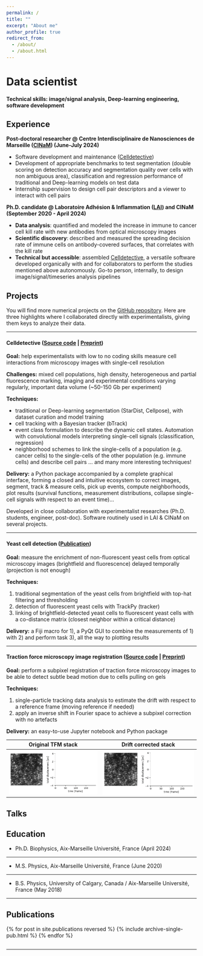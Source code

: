 ```yaml
---
permalink: /
title: ""
excerpt: "About me"
author_profile: true
redirect_from: 
  - /about/
  - /about.html
---
```


# Data scientist

#### Technical skills: image/signal analysis, Deep-learning engineering, software development

## Experience

<strong>Post-doctoral researcher @ Centre Interdisciplinaire de Nanosciences de Marseille (<a href="https://www.cinam.univ-mrs.fr/cinam/">CINaM</a>) (June-July 2024)</strong>

* Software development and maintenance ([Celldetective](https://github.com/remyeltorro/celldetective))
* Development of appropriate benchmarks to test segmentation (double scoring on detection accuracy and segmentation quality over cells with non ambiguous area), classification and regression performance of traditional and Deep-learning models on test data
* Internship supervision to design cell pair descriptors and a viewer to interact with cell pairs
 
<strong>Ph.D. candidate @ Laboratoire Adhésion & Inflammation (<a href="https://labadhesioninflammation.org/">LAI</a>) and CINaM (September 2020 - April 2024)</strong>

* **Data analysis**: quantified and modeled the increase in immune to cancer cell kill rate with new antibodies from optical microscopy images
* **Scientific discovery**: described and measured the spreading decision rate of immune cells on antibody-covered surfaces, that correlates with the kill rate
* **Technical but accessible**: assembled [Celldetective](https://github.com/remyeltorro/celldetective), a versatile software developed organically with and for collaborators to perform the studies mentioned above autonomously. Go-to person, internally, to design image/signal/timeseries analysis pipelines

  
## Projects

You will find more numerical projects on the [GitHub repository](https://github.com/remyeltorro). Here are three highlights where I collaborated directly with experimentalists, giving them keys to analyze their data. 

---

#### Celldetective ([Source code](https://github.com/remyeltorro/celldetective) | [Preprint](https://www.biorxiv.org/content/10.1101/2024.03.15.585250v1))

**Goal:** help experimentalists with low to no coding skills measure cell interactions from microscopy images with single-cell resolution

**Challenges:** mixed cell populations, high density, heterogeneous and partial fluorescence marking, imaging and experimental conditions varying regularly, important data volume (~50-150 Gb per experiment)

**Techniques:**
- traditional or Deep-learning segmentation (StarDist, Cellpose), with dataset curation and model training
- cell tracking with a Bayesian tracker (bTrack)
- event class formulation to describe the dynamic cell states. Automation with convolutional models interpreting single-cell signals (classification, regression)
- neighborhood schemes to link the single-cells of a population (e.g. cancer cells) to the single-cells of the other population (e.g. immune cells) and describe cell pairs
... and many more interesting techniques!

**Delivery:** a Python package accompanied by a complete graphical interface, forming a closed and intuitive ecosystem to correct images, segment, track & measure cells, pick up events, compute neighborhoods, plot results (survival functions, measurement distributions, collapse single-cell signals with respect to an event time)... 

Developed in close collaboration with experimentalist researches (Ph.D. students, engineer, post-doc). Software routinely used in LAI & CINaM on several projects.


---

#### Yeast cell detection ([Publication](https://pubs.rsc.org/en/Content/ArticleLanding/2024/LC/D4LC00011K))

**Goal:** measure the enrichment of non-fluorescent yeast cells from optical microscopy images (brightfield and fluorescence) delayed temporally (projection is not enough)

**Techniques:** 
1. traditional segmentation of the yeast cells from brightfield with top-hat filtering and thresholding
2. detection of fluorescent yeast cells with TrackPy (tracker)
3. linking of brightfield-detected yeast cells to fluorescent yeast cells with a co-distance matrix (closest neighbor within a critical distance)

**Delivery:** a Fiji macro for 1), a PyQt GUI to combine the measurements of 1) with 2) and perform task 3), all the way to plotting results

---

#### Traction force microscopy image registration ([Source code](https://github.com/remyeltorro/SPTAlign) | [Preprint](https://www.biorxiv.org/content/10.1101/2022.02.11.480084v1))


**Goal:** perform a subpixel registration of traction force microscopy images to be able to detect subtle bead motion due to cells pulling on gels

**Techniques:**
1. single-particle tracking data analysis to estimate the drift with respect to a reference frame (moving reference if needed)
2. apply an inverse shift in Fourier space to achieve a subpixel correction with no artefacts

**Delivery:** an easy-to-use Jupyter notebook and Python package

  
|Original TFM stack         | Drift corrected stack          |
|:-------------------------:|:------------------------------:|
| ![](images/drift.gif)     | ![](images/drift_corrected.gif)|


## Talks




## Education


* Ph.D. Biophysics, Aix-Marseille Université, France (April 2024)

---

* M.S. Physics, Aix-Marseille Université, France (June 2020)

---

* B.S. Physics, University of Calgary, Canada / Aix-Marseille Université, France (May 2018)

---

## Publications

<style style="text/css">
  	.hoverTable{
		width:100%; 
		border-collapse:collapse; 
		border: 0px;
	}
	.hoverTable td{ 
		padding:7px; border:#4e95f4 0px solid;
	}
	/* Define the default color for all the table rows */
	.hoverTable tr{
		background: #ffffff;
	}
	/* Define the hover highlight color for the table row */
    .hoverTable tr:hover {
          background-color: #f7f7f7;
    }
</style>

<table class="hoverTable">
  <col style="width:83%">
  <col style="width:17%">
  {% for post in site.publications reversed %}
    {% include archive-single-pub.html %}
  {% endfor %}
</table>

---

<p style="margin-bottom:3cm;"></p>





